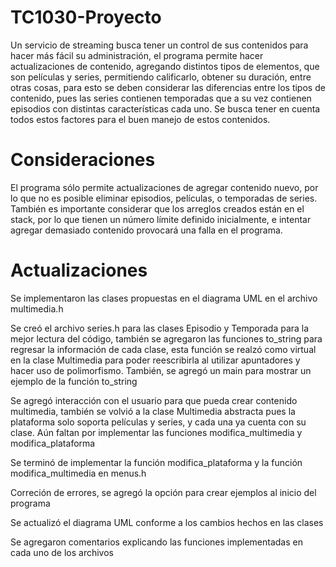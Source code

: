 # TC1030-Proyecto
Un servicio de streaming busca tener un control de sus contenidos para hacer más fácil su administración, el programa permite hacer actualizaciones de contenido, agregando distintos tipos de elementos, que son películas y series, permitiendo calificarlo, obtener su duración, entre otras cosas, para esto se deben considerar las diferencias entre los tipos de contenido, pues las series contienen temporadas que a su vez contienen episodios con distintas características cada uno. Se busca tener en cuenta todos estos factores para el buen manejo de estos contenidos.

# Consideraciones
El programa sólo permite actualizaciones de agregar contenido nuevo, por lo que no es posible eliminar episodios, películas, o temporadas de series. También es importante considerar que los arreglos creados están en el stack, por lo que tienen un número límite definido inicialmente, e intentar agregar demasiado contenido provocará una falla en el programa.

# Actualizaciones
Se implementaron las clases propuestas en el diagrama UML en el archivo multimedia.h

Se creó el archivo series.h para las clases Episodio y Temporada para la mejor lectura del código, también se agregaron las funciones to_string para regresar la información de cada clase, esta función se realzó como virtual en la clase Multimedia para poder reescribirla al utilizar apuntadores y hacer uso de polimorfismo. También, se agregó un main para mostrar un ejemplo de la función to_string

Se agregó interacción con el usuario para que pueda crear contenido multimedia, también se volvió a la clase Multimedia abstracta pues la plataforma solo soporta películas y series, y cada una ya cuenta con su clase. Aún faltan por implementar las funciones modifica_multimedia y modifica_plataforma

Se terminó de implementar la función modifica_plataforma y la función modifica_multimedia en menus.h

Correción de errores, se agregó la opción para crear ejemplos al inicio del programa

Se actualizó el diagrama UML conforme a los cambios hechos en las clases

Se agregaron comentarios explicando las funciones implementadas en cada uno de los archivos
